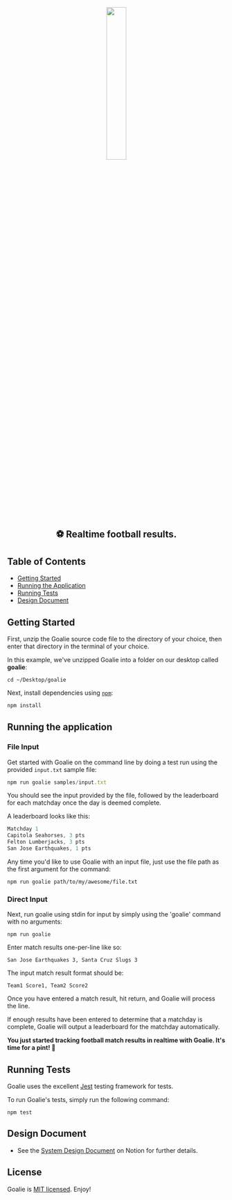 <p>&nbsp;</p>
<p align="center"><img src="https://s3.amazonaws.com//apptitude.io/goalie/logo.png" width="30%"/></p>

<h2 align="center">⚽️ Realtime football results.</h2>

## Table of Contents

-   [Getting Started](#getting-started)
-   [Running the Application](#running-the-application)
-   [Running Tests](#running-tests)
-   [Design Document](#design-document)

## Getting Started

First, unzip the Goalie source code file to the directory of your choice, then enter that directory in the terminal of your choice.

In this example, we've unzipped Goalie into a folder on our desktop called **goalie**:

```
cd ~/Desktop/goalie
```

Next, install dependencies using [`npm`](https://www.npmjs.com/):

```bash
npm install
```

## Running the application

### File Input

Get started with Goalie on the command line by doing a test run using the provided `input.txt` sample file:

```javascript
npm run goalie samples/input.txt
```

You should see the input provided by the file, followed by the leaderboard for each matchday once the day is deemed complete.

A leaderboard looks like this:

```javascript
Matchday 1
Capitola Seahorses, 3 pts
Felton Lumberjacks, 3 pts
San Jose Earthquakes, 1 pts
```

Any time you'd like to use Goalie with an input file, just use the file path as the first argument for the command:

```
npm run goalie path/to/my/awesome/file.txt
```

### Direct Input

Next, run goalie using stdin for input by simply using the 'goalie' command with no arguments:

```
npm run goalie
```

Enter match results one-per-line like so:

```
San Jose Earthquakes 3, Santa Cruz Slugs 3
```

The input match result format should be:

```
Team1 Score1, Team2 Score2
```

Once you have entered a match result, hit return, and Goalie will process the line.

If enough results have been entered to determine that a matchday is complete, Goalie will output a leaderboard for the matchday automatically.

**You just started tracking football match results in realtime with Goalie. It's time for a pint! 🍻**

## Running Tests

Goalie uses the excellent [Jest](https://jestjs.io) testing framework for tests.

To run Goalie's tests, simply run the following command:

```
npm test
```

## Design Document

-   See the [System Design Document](https://apptitude.notion.site/Goalie-System-Design-Document-bebb57cbbbe649f8a9ae6cff37c33694) on Notion for further details.

## License

Goalie is [MIT licensed](./LICENSE). Enjoy!
